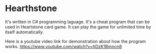 # Hearthstone
It's written in C# programming laguage. It's a cheat program that can be used in Heartstone card game. It can play the game for unlimited time by itself automatically.

Here is a youtube video link for demonstration about how the program works.
https://www.youtube.com/watch?v=hDzK1Bmncn8
